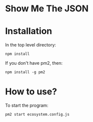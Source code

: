 # Show Me The JSON



# Installation
In the top level directory:
```
npm install
```

If you don't have pm2, then:

```
npm install -g pm2
```

# How to use? 
To start the program: 
```
pm2 start ecosystem.config.js
```